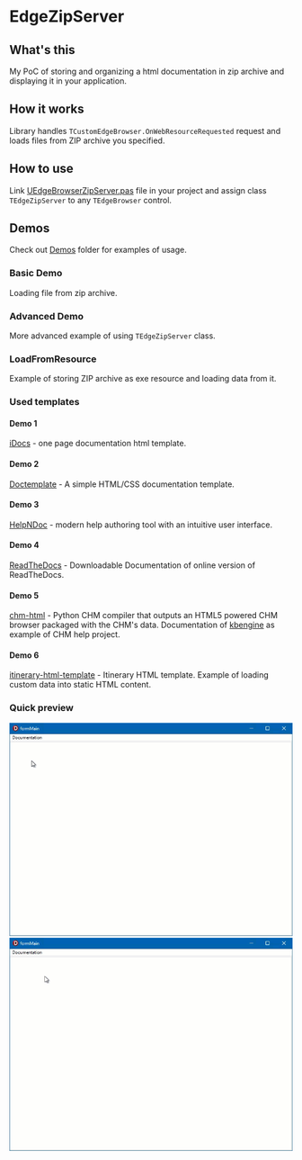 # EdgeZipServer

## What's this
My PoC of storing and organizing a html documentation in zip archive and displaying it in your application.

## How it works
Library handles `TCustomEdgeBrowser.OnWebResourceRequested` request and loads files from ZIP archive you specified.

## How to use
Link [UEdgeBrowserZipServer.pas](Library/UEdgeBrowserZipServer.pas) file in your project and assign class `TEdgeZipServer` to any `TEdgeBrowser` control.

## Demos
Check out [Demos](Demos/) folder for examples of usage. 

### Basic Demo
Loading file from zip archive.

### Advanced Demo
More advanced example of using `TEdgeZipServer` class.

### LoadFromResource
Example of storing ZIP archive as exe resource and loading data from it.

### Used templates
#### Demo 1
[iDocs](https://github.com/harnishdesign/iDocs) - one page documentation html template.

#### Demo 2
[Doctemplate](https://github.com/charlyllo/doctemplate) - A simple HTML/CSS documentation template.

#### Demo 3
[HelpNDoc](https://www.helpndoc.com/) - modern help authoring tool with an intuitive user interface.

#### Demo 4
[ReadTheDocs](https://docs.readthedocs.io/en/stable/downloadable-documentation.html) - Downloadable Documentation of online version of ReadTheDocs.

#### Demo 5
[chm-html](https://github.com/krogank9/chm-html) - Python CHM compiler that outputs an HTML5 powered CHM browser packaged with the CHM's data. Documentation of [kbengine](https://github.com/kbengine/kbengine) as example of CHM help project.

#### Demo 6
[itinerary-html-template](https://github.com/harnishdesign/itinerary-html-template) - Itinerary HTML template. Example of loading custom data into static HTML content.


### Quick preview
![Demo1](Demos/Demo1.gif)
![Demo1](Demos/Demo3.gif)